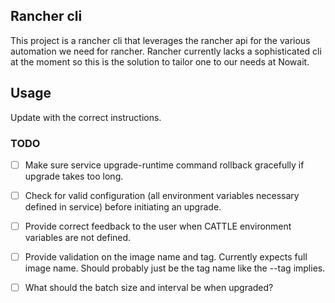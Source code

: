 ## Rancher cli

This project is a rancher cli that leverages the rancher api for the various automation we need for rancher.  Rancher currently lacks a sophisticated cli at the moment so this is the solution to tailor one to our needs at Nowait.

## Usage

Update with the correct instructions.

### TODO
- [ ] Make sure service upgrade-runtime command rollback gracefully if upgrade takes too long.
- [ ] Check for valid configuration (all environment variables necessary defined in service) before initiating an upgrade.
- [ ] Provide correct feedback to the user when CATTLE environment variables are not defined.
- [ ] Provide validation on the image name and tag.  Currently expects full image name. Should probably just be the tag name like the --tag implies.
- [ ] What should the batch size and interval be when upgraded?

